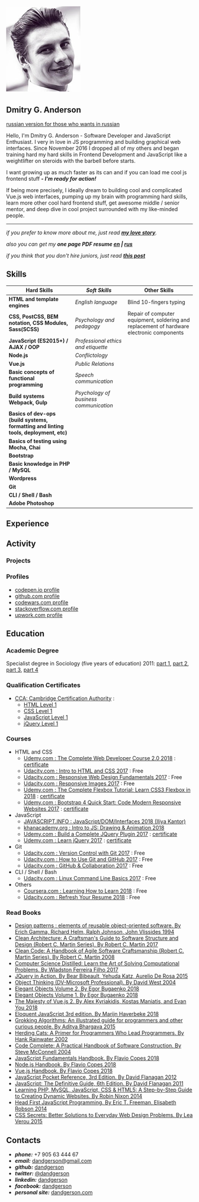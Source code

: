 # [![small portrait](./img/small_portrait.jpg)](./img/portrait.jpg)

## Dmitry G. Anderson

[russian version for those who wants in russian](./ru_main.md)

Hello, I'm Dmitry G. Anderson - Software Developer and JavaScript Enthusiast.
I very in love in JS programming and building graphical web interfaces. Since November 2016 I dropped all of my others and began training hard my hard skills in Frontend Development and JavaScript like a weightlifter on steroids with the barbell before starts.

I want growing up as much faster as its can and if you can load me cool js frontend stuff ***- I'm ready for action!***

If being more precisely, I ideally dream to building cool and complicated Vue.js web interfaces, pumping up my brain with programming hard skills, learn more other cool hard frontend stuff, get awesome middle / senior mentor, and deep dive in cool project surrounded with my like-minded people.

---

*if you prefer to know more about me, just read [**my love story**](./my_story.md).*

*also you can get my **one page PDF resume [en](./en_one_page_resume.pdf) | [rus](./ru_one_page_resume.pdf)***

*if you think that you don't hire juniors, just read [**this post**](https://dev.to/isaacandsuch/if-you-dont-hire-juniors-you-dont-deserve-seniors-48kb?utm_source=Newsletter+Subscribers&utm_campaign=63b22361fd-EMAIL_CAMPAIGN_2018_09_24_18&utm_medium=email&utm_term=0_d8f11d5d1e-63b22361fd-154379453)*

## Skills

| **Hard Skills** | *Soft Skills* | Other Skills |
| ----------- | ----------- | ------------ |
| **HTML and template engines** | *English language* | Blind 10-fingers typing |
| **CSS, PostCSS, BEM notation, CSS Modules, Sass(SCSS)** | *Psychology and pedagogy* | Repair of computer equipment, soldering and replacement of hardware electronic components |
| **JavaScript (ES2015+) / AJAX / OOP** | *Professional ethics and etiquette* | |
| **Node.js** | *Conflictology* | |
| **Vue.js** | *Public Relations* | |
| **Basic concepts of functional programming** | *Speech communication* | |
| **Build systems Webpack, Gulp** | *Psychology of business communication* | |
| **Basics of dev-ops (build systems, formatting and linting tools, deployment, etc)** | | |
| **Basics of testing using Mocha, Chai** | | |
| **Bootstrap** | | |
| **Basic knowledge in PHP / MySQL** | | |
| **Wordpress** | | |
| **Git** | | |
| **CLI / Shell / Bash** | | |
| **Adobe Photoshop** | | |

## Experience

## Activity

### Projects

### Profiles

* [codepen.io profile](https://codepen.io/dandgerson/)
* [github.com profile](https://github.com/dandgerson)
* [codewars.com profile](https://www.codewars.com/users/dandgerson)
* [stackoverflow.com profile](https://stackoverflow.com/users/7360033/dmitry-g-anderson)
* [upwork.com profile](https://www.upwork.com/freelancers/~01d9b90c1ce0ba2e06)

## Education

### Academic Degree

Specialist degree in Sociology (five years of education) 2011: [part 1](./academic_degree/1.jpg), [part 2](./academic_degree/2.jpg), [part 3](./academic_degree/3.jpg), [part 4](./academic_degree/4.jpg)

### Qualification Certificates

* [CCA: Cambridge Certification Authority](https://www.the-cca.org) :
  * [HTML Level 1](./certificates_qualification/CCA-Certificate-HTML_Level_1.pdf)
  * [CSS Level 1](./certificates_qualification/CCA-Certificate-CSS_Level_1.pdf)
  * [JavaScript Level 1](./certificates_qualification/CCA-Certificate-Javascript_Level_1.pdf)
  * [jQuery Level 1](./certificates_qualification/CCA-Certificate-jQuery_Level_1.pdf)

### Courses

* HTML and CSS
  * [Udemy.com : The Complete Web Developer Course 2.0 2018](https://www.udemy.com/the-complete-web-developer-course-2/) : [certificate]()
  * [Udacity.com : Intro to HTML and CSS 2017](https://www.udacity.com/course/intro-to-html-and-css--ud001) : Free
  * [Udacity.com : Responsive Web Design Fundamentals 2017](https://www.udacity.com/course/responsive-web-design-fundamentals--ud893) : Free
  * [Udacity.com : Responsive Images 2017](https://www.udacity.com/course/responsive-images--ud882) : Free
  * [Udemy.com : The Complete Flexbox Tutorial: Learn CSS3 Flexbox in 2018](https://www.udemy.com/flexbox-tutorial/) : [certificate](./certificates_courses/complete_flexbox_tutorial.pdf)
  * [Udemy.com : Bootstrap 4 Quick Start: Code Modern Responsive Websites 2017](https://www.udemy.com/bootstrap-4/) : [certificate](./certificates_courses/bootstrap4_quick_start.pdf)
* JavaScript
  * [JAVASCRIPT.INFO : JavaScript/DOM/Interfaces 2018 (Iliya Kantor)](http://javascript.info/courses/js)
  * [khanacademy.org : Intro to JS: Drawing & Animation 2018](https://www.khanacademy.org/computing/computer-programming/programming)
  * [Udemy.com : Build a Complete JQuery Plugin 2017](https://www.udemy.com/build-a-complete-jquery-plugin-image-pop-up-dialog/) : [certificate](./certificates_courses/build_jquery_plugin.pdf)
  * [Udemy.com : Learn jQuery 2017](https://www.udemy.com/draft/591586/) : [certificate](./certificates_courses/learn_jquery.pdf)
* Git
  * [Udacity.com : Version Control with Git 2017](https://www.udacity.com/course/version-control-with-git--ud123) : Free
  * [Udacity.com : How to Use Git and GitHub 2017](https://classroom.udacity.com/courses/ud775) : Free
  * [Udacity.com : GitHub & Collaboration 2017](https://classroom.udacity.com/courses/ud456) : Free
* CLI / Shell / Bash
  * [Udacity.com : Linux Command Line Basics 2017](https://www.udacity.com/course/linux-command-line-basics--ud595) : Free
* Others
  * [Coursera.com : Learning How to Learn 2018](https://www.coursera.org/learn/learning-how-to-learn/home/welcome) : Free
  * [Udacity.com : Refresh Your Resume 2018](https://classroom.udacity.com/courses/ud243) : Free

### Read Books

* [Design patterns : elements of reusable object-oriented software. By Erich Gamma, Richard Helm, Ralph Johnson, John Vlissides 1994](https://www.amazon.co.uk/Design-patterns-elements-reusable-object-oriented/dp/0201633612)
* [Clean Architecture: A Craftsman's Guide to Software Structure and Design (Robert C. Martin Series). By Robert C. Martin 2017](https://www.amazon.com/gp/product/B075LRM681/ref=dbs_a_def_rwt_hsch_vapi_taft_p1_i1)
* [Clean Code: A Handbook of Agile Software Craftsmanship (Robert C. Martin Series). By Robert C. Martin 2008](https://www.amazon.co.uk/Computer-Science-Distilled-Computational-Problems/dp/0997316020)
* [Computer Science Distilled: Learn the Art of Solving Computational Problems. By Wladston Ferreira Filho 2017](https://www.amazon.co.uk/Computer-Science-Distilled-Computational-Problems/dp/0997316020)
* [JQuery in Action. By Bear Bibeault, Yehuda Katz, Aurelio De Rosa 2015](https://books.google.co.uk/books/about/JQuery_in_Action.html?id=vk91oAEACAAJ&source=kp_cover&redir_esc=y)
* [Object Thinking (DV-Microsoft Professional). By David West 2004](https://www.amazon.co.uk/Object-Thinking-DV-Microsoft-Professional-David/dp/0735619654)
* [Elegant Objects Volume 2. By Egor Bugaenko 2018](https://www.yegor256.com/elegant-objects.html)
* [Elegant Objects Volume 1. By Egor Bugaenko 2018](https://www.yegor256.com/elegant-objects.html)
* [The Majesty of Vue.js 2. By Alex Kyriakidis, Kostas Maniatis, and Evan You 2018](https://leanpub.com/vuejs2)
* [Eloquent JavaScript 3rd edition. By Marijn Haverbeke 2018](https://eloquentjavascript.net/)
* [Grokking Algorithms: An illustrated guide for programmers and other curious people. By Aditya Bhargava 2015](https://www.amazon.co.uk/Grokking-Algorithms-illustrated-programmers-curious/dp/1617292230/ref=asap_bc?ie=UTF8)
* [Herding Cats: A Primer for Programmers Who Lead Programmers. By Hank Rainwater 2002](https://www.amazon.co.uk/Herding-Cats-Primer-Programmers-Lead/dp/1590590171)
* [Code Complete: A Practical Handbook of Software Construction. By Steve McConnell 2004](https://www.amazon.co.uk/Code-Complete-Practical-Handbook-Construction/dp/0735619670/ref=asap_bc?ie=UTF8)
* [JavaScript Fundamentals Handbook. By Flavio Copes 2018](https://flaviocopes.com/javascript/)
* [Node.js Handbook. By Flavio Copes 2018](https://flaviocopes.com/node-javascript-language/)
* [Vue.js Handbook. By Flavio Copes 2018](https://flaviocopes.com/tags/vue/)
* [JavaScript Pocket Reference, 3rd Edition. By David Flanagan 2012](http://shop.oreilly.com/product/0636920011460.do)
* [JavaScript: The Definitive Guide, 6th Edition. By David Flanagan 2011](http://shop.oreilly.com/product/9780596101992.do)
* [Learning PHP, MySQL, JavaScript, CSS & HTML5: A Step-by-Step Guide to Creating Dynamic Websites. By Robin Nixon 2014](https://www.amazon.co.uk/Learning-MySQL-JavaScript-HTML5-Step/dp/1491949465)
* [Head First JavaScript Programming. By Eric T. Freeman, Elisabeth Robson 2014](https://www.amazon.co.uk/Head-First-JavaScript-Programming-Freeman/dp/144934013X/ref=dp_ob_title_bk)
* [CSS Secrets: Better Solutions to Everyday Web Design Problems. By Lea Verou 2015](https://www.amazon.co.uk/CSS-Secrets-Solutions-Everyday-Problems/dp/1449372635)

## Contacts

* ***phone:*** +7 905 63 444 67
* ***email:*** dandgerson@gmail.com
* ***github:*** [dandgerson](https://github.com/dandgerson)
* ***twitter:*** [@dandgerson](https://twitter.com/dandgerson)
* ***linkedin:*** [dandgerson](https://www.linkedin.com/in/dandgerson/)
* ***facebook:*** [dandgerson](https://www.facebook.com/dandgerson)
* ***personal site:*** [dandgerson.com](http://dandgerson.com/)